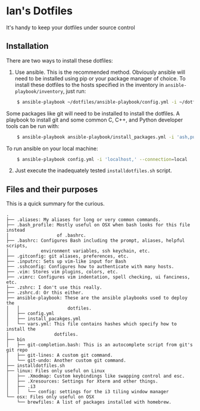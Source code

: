 Ian's Dotfiles
==============

It's handy to keep your dotfiles under source control

Installation
------------
There are two ways to install these dotfiles:
1. Use ansible. This is the recommended method. Obviously ansible will need to
be installed using pip or your package manager of choice.
To install these dotfiles to the hosts specified in the inventory in
`ansible-playbook/inventory`, just run:

```sh
	$ ansible-playbook ~/dotfiles/ansible-playbook/config.yml -i ~/dotfiles/ansible-playbook/inventory

```

Some packages like git will need to be installed to install the dotfiles. A
playbook to install git and some common C, C++, and Python developer tools can
be run with:

```sh
	$ ansible-playbook ansible-playbook/install_packages.yml -i 'ash,puck,'
```

To run ansible on your local machine:

```sh
	$ ansible-playbook config.yml -i 'localhost,' --connection=local
```

2. Just execute the inadequately tested `installdotfiles.sh` script.

Files and their purposes
------------------------
This is a quick summary for the curious.
```
.
├── .aliases: My aliases for long or very common commands.
├── .bash_profile: Mostly useful on OSX when bash looks for this file instead
│                  of .bashrc.
├── .bashrc: Configures Bash including the prompt, aliases, helpful scripts,
│            environment variables, ssh keychain, etc.
├── .gitconfig: git aliases, preferences, etc.
├── .inputrc: Sets up vim-like input for Bash
├── .sshconfig: Configures how to authenticate with many hosts.
├── .vim: Stores vim plugins, colors, etc.
├── .vimrc: Configures vim indentation, spell checking, ui fanciness, etc.
├── .zshrc: I don't use this really.
├── .zshrc.d: Or this either.
├── ansible-playbook: These are the ansible playbooks used to deploy the
│   │                  dotfiles.
│   ├── config.yml
│   ├── install_pacakges.yml
│   └── vars.yml: This file contains hashes which specify how to install the
│                 dotfiles.
├── bin
│   ├── git-completion.bash: This is an autocomplete script from git's git repo
│   ├── git-lines: A custom git command.
│   └── git-undo: Another custom git command.
├── installdotfiles.sh
├── linux: Files only useful on Linux
│   ├── .Xmodmap: Custom keybindings like swapping control and esc.
│   ├── .Xresources: Settings for Xterm and other things.
│   ├── .i3
│   │   └── config: settings for the i3 tiling window manager
└── osx: Files only useful on OSX
    └── brewfiles: A list of packages installed with homebrew.
```
